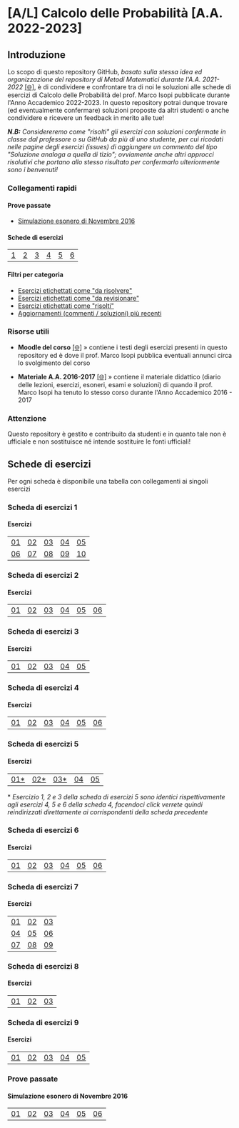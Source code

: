 # [A/L] Calcolo delle Probabilità [A.A. 2022-2023]

## Introduzione

Lo scopo di questo repository GitHub, _basato sulla stessa idea ed organizzazione del repository di Metodi Matematici durante l'A.A. 2021-2022_ [[🌐]](https://github.com/sapienzastudentsnetwork/mmi2122), è di condividere e confrontare tra di noi le soluzioni alle schede di esercizi di Calcolo delle Probabilità del prof. Marco Isopi pubblicate durante l'Anno Accademico 2022-2023. In questo repository potrai dunque trovare (ed eventualmente confermare) soluzioni proposte da altri studenti o anche condividere e ricevere un feedback in merito alle tue!

_**N.B:** Considereremo come "risolti" gli esercizi con soluzioni confermate in classe dal professore o su GitHub da più di uno studente, per cui ricodati nelle pagine degli esercizi (issues) di aggiungere un commento del tipo "Soluzione analoga a quella di tizio"; ovviamente anche altri approcci risolutivi che portano allo stesso risultato per confermarlo ulteriormente sono i benvenuti!_

### Collegamenti rapidi

#### Prove passate
- [Simulazione esonero di Novembre 2016](#simulazione-esonero-di-novembre-2016)

#### Schede di esercizi
|    |    |    |    |    |    |
|----|----|----|----|----|----|
| [1](#scheda-di-esercizi-1) | [2](#scheda-di-esercizi-2) | [3](#scheda-di-esercizi-3) | [4](#scheda-di-esercizi-4) | [5](#scheda-di-esercizi-5) | [6](#scheda-di-esercizi-6) |

#### Filtri per categoria
- [Esercizi etichettati come "da risolvere"](../../issues?q=label%3A"da+risolvere")
- [Esercizi etichettati come "da revisionare"](../../issues?q=label%3A"da+revisionare")
- [Esercizi etichettati come "risolti"](../../issues?q=label%3Arisolto)
- [Aggiornamenti (commenti / soluzioni) più recenti](../../issues?q=sort%3Aupdated-desc+)

### Risorse utili

- **Moodle del corso** [[🌐]](https://elearning.uniroma1.it/enrol/index.php?id=15457) » contiene i testi degli esercizi presenti in questo repository ed è dove il prof. Marco Isopi pubblica eventuali annunci circa lo svolgimento del corso

- **Materiale A.A. 2016-2017** [[🌐]](https://www1.mat.uniroma1.it/people/isopi/didattica/CPI/index.html) » contiene il materiale didattico (diario delle lezioni, esercizi, esoneri, esami e soluzioni) di quando il prof. Marco Isopi ha tenuto lo stesso corso durante l'Anno Accademico 2016 - 2017

### Attenzione

Questo repository è gestito e contribuito da studenti e in quanto tale non è ufficiale e non sostituisce né intende sostituire le fonti ufficiali!

## Schede di esercizi

Per ogni scheda è disponibile una tabella con collegamenti ai singoli esercizi

### Scheda di esercizi 1

#### Esercizi

|    |    |    |    |    |
|----|----|----|----|----|
| [01](../../issues/01)  | [02](../../issues/02)  | [03](../../issues/03)  | [04](../../issues/04)  | [05](../../issues/05) |
| [06](../../issues/06)  | [07](../../issues/07)  | [08](../../issues/08)  | [09](../../issues/09)  | [10](../../issues/10) |

### Scheda di esercizi 2

#### Esercizi

|    |    |    |    |    |     |
|----|----|----|----|----|-----|
| [01](../../issues/11)  | [02](../../issues/12)  | [03](../../issues/13)  | [04](../../issues/14)  | [05](../../issues/15)  | [06](../../issues/16)  |

### Scheda di esercizi 3

#### Esercizi

|    |    |    |    |    |
|----|----|----|----|----|
| [01](../../issues/18)  | [02](../../issues/19)  | [03](../../issues/20)  | [04](../../issues/21)  | [05](../../issues/22)  |

### Scheda di esercizi 4

#### Esercizi

|    |    |    |    |    |     |
|----|----|----|----|----|-----|
| [01](../../issues/23)  | [02](../../issues/24)  | [03](../../issues/25)  | [04](../../issues/26)  | [05](../../issues/27)  | [06](../../issues/28)  |

### Scheda di esercizi 5

#### Esercizi

|    |    |    |    |    |
|----|----|----|----|----|
| [01*](../../issues/26)  | [02*](../../issues/27)  | [03*](../../issues/28)  | [04](../../issues/32)  | [05](../../issues/33)  |

\* _Esercizio 1, 2 e 3 della scheda di esercizi 5 sono identici rispettivamente agli esercizi 4, 5 e 6 della scheda 4, facendoci click verrete quindi reindirizzati direttamente ai corrispondenti della scheda precedente_

### Scheda di esercizi 6

#### Esercizi

|    |    |    |    |    |     |
|----|----|----|----|----|-----|
| [01](../../issues/34)  | [02](../../issues/35)  | [03](../../issues/36)  | [04](../../issues/37)  | [05](../../issues/38)  | [06](../../issues/39)  |

### Scheda di esercizi 7

#### Esercizi

|    |    |    |
|----|----|----|
| [01](../../issues/46)  | [02](../../issues/47)  | [03](../../issues/48)  |
| [04](../../issues/49)  | [05](../../issues/50)  | [06](../../issues/51)  |
| [07](../../issues/52)  | [08](../../issues/53)  | [09](../../issues/54)  |

### Scheda di esercizi 8

#### Esercizi

|    |    |    |
|----|----|----|
| [01](../../issues/55)  | [02](../../issues/56)  | [03](../../issues/57)  |

### Scheda di esercizi 9

#### Esercizi

|    |    |    |    |    |
|----|----|----|----|----|
| [01](../../issues/58)  | [02](../../issues/59)  | [03](../../issues/60)  | [04](../../issues/61)  | [05](../../issues/62)

### Prove passate

#### Simulazione esonero di Novembre 2016

|    |    |    |    |    |     |
|----|----|----|----|----|-----|
| [01](../../issues/40)  | [02](../../issues/41)  | [03](../../issues/42)  | [04](../../issues/43)  | [05](../../issues/44)  | [06](../../issues/45)  |
